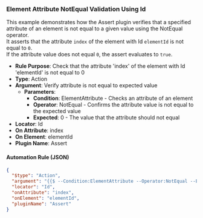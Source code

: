 ### Element Attribute NotEqual Validation Using Id

This example demonstrates how the Assert plugin verifies that a specified attribute of an element is not equal to a given value using the NotEqual operator.  
It asserts that the attribute `index` of the element with Id `elementId` is not equal to `0`.  
If the attribute value does not equal `0`, the assert evaluates to `true`.

- **Rule Purpose**: Check that the attribute 'index' of the element with Id 'elementId' is not equal to 0  
- **Type**: Action  
- **Argument**: Verify attribute is not equal to expected value  
  - **Parameters**:  
    - **Condition**: ElementAttribute - Checks an attribute of an element  
    - **Operator**: NotEqual - Confirms the attribute value is not equal to the expected value  
    - **Expected**: 0 - The value that the attribute should not equal  
- **Locator**: Id  
- **On Attribute**: index  
- **On Element**: elementId  
- **Plugin Name**: Assert  

#### Automation Rule (JSON)

```json
{
  "$type": "Action",
  "argument": "{{$ --Condition:ElementAttribute --Operator:NotEqual --Expected:0}}",
  "locator": "Id",
  "onAttribute": "index",
  "onElement": "elementId",
  "pluginName": "Assert"
}
```
